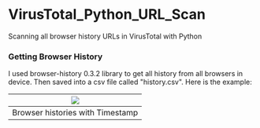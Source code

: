 # VirusTotal_Python_URL_Scan
Scanning all browser history URLs in VirusTotal with Python

### Getting Browser History
I used browser-history 0.3.2 library to get all history from all browsers in device. Then saved into a csv file called "history.csv". Here is the example:
<br>


|<img src="Images/history.png">|
|---------|
| Browser histories with Timestamp |
